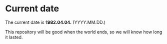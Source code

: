 # Current date

The current date is **1982.04.04.** (YYYY.MM.DD.)

This repository will be good when the world ends, so we will know how long it lasted.